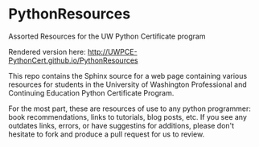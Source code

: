 # PythonResources
Assorted Resources for the UW Python Certificate program

Rendered version here: http://UWPCE-PythonCert.github.io/PythonResources

This repo contains the Sphinx source for a web page containing various resources for students in the University of Washington Professional and Continuing Education Python Certificate Program.

For the most part, these are resources of use to any python programmer: book recommendations, links to tutorials, blog posts, etc. If you see any outdates links, errors, or have suggestins for additions, please don't hesitate to fork and produce a pull request for us to review.





